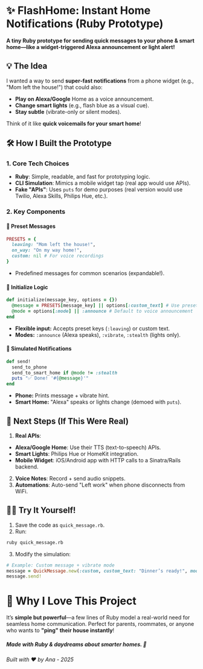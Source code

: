 # ✨ FlashHome: Instant Home Notifications (Ruby Prototype)
**A tiny Ruby prototype for sending quick messages to your phone & smart home—like a widget-triggered Alexa announcement or light alert!**

## 💡 The Idea
I wanted a way to send **super-fast notifications** from a phone widget (e.g., "Mom left the house!") that could also:
- **Play on Alexa/Google** Home as a voice announcement.
- **Change smart lights** (e.g., flash blue as a visual cue).
- **Stay subtle** (vibrate-only or silent modes).

Think of it like **quick voicemails for your smart home**!

## 🛠️ How I Built the Prototype
### 1. Core Tech Choices
- **Ruby**: Simple, readable, and fast for prototyping logic.
- **CLI Simulation**: Mimics a mobile widget tap (real app would use APIs).
- **Fake "APIs"**: Uses `puts` for demo purposes (real version would use Twilio, Alexa Skills, Philips Hue, etc.).

### 2. Key Components
#### 📝 Preset Messages
```ruby
PRESETS = {
  leaving: "Mom left the house!",
  on_way: "On my way home!",
  custom: nil # For voice recordings
}
```

- Predefined messages for common scenarios (expandable!).

#### 🚀 Initialize Logic
```ruby
def initialize(message_key, options = {})
  @message = PRESETS[message_key] || options[:custom_text] # Use preset or custom text
  @mode = options[:mode] || :announce # Default to voice announcement
end
```

- **Flexible input:** Accepts preset keys (`:leaving`) or custom text.
- **Modes:** `:announce` (Alexa speaks), `:vibrate`, `:stealth` (lights only).

#### 📲 Simulated Notifications
```ruby
def send!
  send_to_phone
  send_to_smart_home if @mode != :stealth
  puts "✅ Done! '#{@message}'"
end
```

- **Phone:** Prints message + vibrate hint.
- **Smart Home:** "Alexa" speaks or lights change (demoed with `puts`).

## 🚧 Next Steps (If This Were Real)
1. **Real APIs**:
- **Alexa/Google Home**: Use their TTS (text-to-speech) APIs.
- **Smart Lights**: Philips Hue or HomeKit integration.
- **Mobile Widget**: iOS/Android app with HTTP calls to a Sinatra/Rails backend.

2. **Voice Notes**: Record + send audio snippets.
3. **Automations**: Auto-send "Left work" when phone disconnects from WiFi.

## 👩‍💻 Try It Yourself!
1. Save the code as `quick_message.rb`.
2. Run:
```bash
ruby quick_message.rb
```
3. Modify the simulation:
```ruby
# Example: Custom message + vibrate mode
message = QuickMessage.new(:custom, custom_text: "Dinner’s ready!", mode: :vibrate)
message.send!
```

# 🌟 Why I Love This Project
It’s **simple but powerful**—a few lines of Ruby model a real-world need for seamless home communication. Perfect for parents, roommates, or anyone who wants to **"ping" their house instantly**!

##### Made with Ruby & daydreams about smarter homes. 💙
###### Built with ❤️ by Ana - 2025
